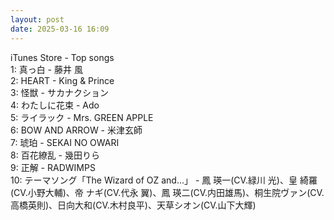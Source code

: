 ```yaml
---
layout: post
date: 2025-03-16 16:09
---
```


iTunes Store - Top songs<br />
1: 真っ白 - 藤井 風<br />
2: HEART - King & Prince<br />
3: 怪獣 - サカナクション<br />
4: わたしに花束 - Ado<br />
5: ライラック - Mrs. GREEN APPLE<br />
6: BOW AND ARROW - 米津玄師<br />
7: 琥珀 - SEKAI NO OWARI<br />
8: 百花繚乱 - 幾田りら<br />
9: 正解 - RADWIMPS<br />
10: テーマソング「The Wizard of OZ and...」 - 鳳 瑛一(CV.緑川 光)、皇 綺羅(CV.小野大輔)、帝 ナギ(CV.代永 翼)、鳳 瑛二(CV.内田雄馬)、桐生院ヴァン(CV.高橋英則)、日向大和(CV.木村良平)、天草シオン(CV.山下大輝)<br />

